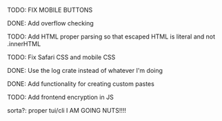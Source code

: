 TODO: FIX MOBILE BUTTONS

DONE: Add overflow checking

TODO: Add HTML proper parsing so that escaped HTML is literal and not .innerHTML

TODO: Fix Safari CSS and mobile CSS



DONE: Use the log crate instead of whatever I'm doing

DONE: Add functionality for creating custom pastes

TODO: Add frontend encryption in JS


sorta?: proper tui/cli
I AM GOING NUTS!!!!
